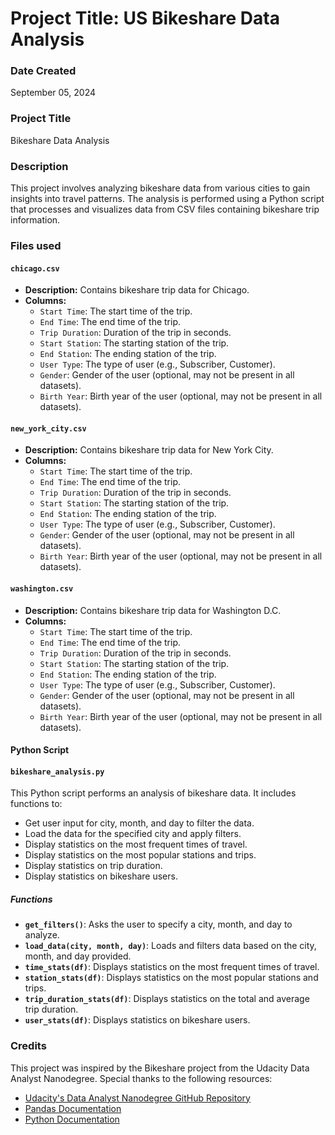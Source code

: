 # Project Title: US Bikeshare Data Analysis

### Date Created
September 05, 2024

### Project Title
Bikeshare Data Analysis

### Description
This project involves analyzing bikeshare data from various cities to gain insights into travel patterns. The analysis is performed using a Python script that processes and visualizes data from CSV files containing bikeshare trip information.

### Files used
<!-- #### CSV Files -->
#### `chicago.csv`
- **Description:** Contains bikeshare trip data for Chicago.
- **Columns:**
  - `Start Time`: The start time of the trip.
  - `End Time`: The end time of the trip.
  - `Trip Duration`: Duration of the trip in seconds.
  - `Start Station`: The starting station of the trip.
  - `End Station`: The ending station of the trip.
  - `User Type`: The type of user (e.g., Subscriber, Customer).
  - `Gender`: Gender of the user (optional, may not be present in all datasets).
  - `Birth Year`: Birth year of the user (optional, may not be present in all datasets).

#### `new_york_city.csv`
- **Description:** Contains bikeshare trip data for New York City.
- **Columns:**
  - `Start Time`: The start time of the trip.
  - `End Time`: The end time of the trip.
  - `Trip Duration`: Duration of the trip in seconds.
  - `Start Station`: The starting station of the trip.
  - `End Station`: The ending station of the trip.
  - `User Type`: The type of user (e.g., Subscriber, Customer).
  - `Gender`: Gender of the user (optional, may not be present in all datasets).
  - `Birth Year`: Birth year of the user (optional, may not be present in all datasets).

#### `washington.csv`
- **Description:** Contains bikeshare trip data for Washington D.C.
- **Columns:**
  - `Start Time`: The start time of the trip.
  - `End Time`: The end time of the trip.
  - `Trip Duration`: Duration of the trip in seconds.
  - `Start Station`: The starting station of the trip.
  - `End Station`: The ending station of the trip.
  - `User Type`: The type of user (e.g., Subscriber, Customer).
  - `Gender`: Gender of the user (optional, may not be present in all datasets).
  - `Birth Year`: Birth year of the user (optional, may not be present in all datasets).

#### Python Script

#### `bikeshare_analysis.py`

This Python script performs an analysis of bikeshare data. It includes functions to:
- Get user input for city, month, and day to filter the data.
- Load the data for the specified city and apply filters.
- Display statistics on the most frequent times of travel.
- Display statistics on the most popular stations and trips.
- Display statistics on trip duration.
- Display statistics on bikeshare users.

##### Functions

- **`get_filters()`**: Asks the user to specify a city, month, and day to analyze.
- **`load_data(city, month, day)`**: Loads and filters data based on the city, month, and day provided.
- **`time_stats(df)`**: Displays statistics on the most frequent times of travel.
- **`station_stats(df)`**: Displays statistics on the most popular stations and trips.
- **`trip_duration_stats(df)`**: Displays statistics on the total and average trip duration.
- **`user_stats(df)`**: Displays statistics on bikeshare users.

### Credits
This project was inspired by the Bikeshare project from the Udacity Data Analyst Nanodegree. Special thanks to the following resources:

- [Udacity's Data Analyst Nanodegree GitHub Repository](https://github.com/udacity/pdsnd_github)
- [Pandas Documentation](https://pandas.pydata.org/pandas-docs/stable/)
- [Python Documentation](https://docs.python.org/3/)
